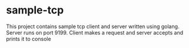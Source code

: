 # sample-tcp

This project contains sample tcp client and server written using golang. Server runs on port 9199. Client makes a request and server accepts and prints it to console

